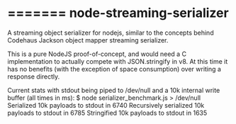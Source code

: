 =======
node-streaming-serializer
=========================

A streaming object serializer for nodejs, similar to the concepts behind Codehaus Jackson object mapper streaming serializer. 

This is a pure NodeJS proof-of-concept, and would need a C implementation to actually compete with JSON.stringify in v8. At this time it has no benefits (with the exception of space consumption) over writing a response directly.

Current stats with stdout being piped to /dev/null and a 10k internal write buffer (all times in ms):
  $ node serializer_benchmark.js > /dev/null
  Serialized 10k payloads to stdout in 6740
  Recursively serialized 10k payloads to stdout in 6785
  Stringified 10k payloads to stdout in 1635
